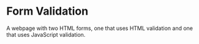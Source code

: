 # Form Validation

A webpage with two HTML forms, one that uses HTML validation and one that uses JavaScript validation. 